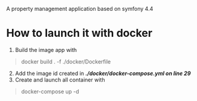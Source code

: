 A property management application based on symfony 4.4 

# How to launch it with docker
1. Build the image  app with
> docker build . -f ./docker/Dockerfile
2. Add the image id created in ***./docker/docker-compose.yml on line 29***
3. Create and launch all container with
> docker-compose up -d

